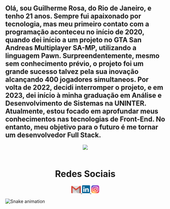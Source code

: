 
## Olá, sou Guilherme Rosa, do Rio de Janeiro, e tenho 21 anos. Sempre fui apaixonado por tecnologia, mas meu primeiro contato com a programação aconteceu no início de 2020, quando dei início a um projeto no GTA San Andreas Multiplayer SA-MP, utilizando a linguagem Pawn. Surpreendentemente, mesmo sem conhecimento prévio, o projeto foi um grande sucesso talvez pela sua inovação alcançando 400 jogadores simultaneos. Por volta de 2022, decidi interromper o projeto, e em 2023, dei início à minha graduação em Análise e Desenvolvimento de Sistemas na UNINTER. Atualmente, estou focado em aprofundar meus conhecimentos nas tecnologias de Front-End. No entanto, meu objetivo para o futuro é me tornar um desenvolvedor Full Stack.

<div>
  <div  align="center"> 
  <img  jolly="180em" src="https://github-readme-stats.vercel.app/api?username=guilhermerxsa&show_icons=true&theme=great-gatsby&include_all_commits=true&count_private=true"/>
</div>
<br>
 
  <div  align="center"> 
  <h1 align="center">Redes Sociais</h1>
    <a href = "mailto: work.semnomomentoemdesenvolvimento">
      <img width="30" src="gmail.svg">
    </a>
    <a href = "https://www.linkedin.com/in/semusernomomento/">
      <img width="25" src="linkedin.svg">
    </a>
    <a href = "https://www.instagram.com/guilhermerxsa/">
      <img width="25" src="instagram.png">
    </a>
</div>
  
![Snake animation](https://github.com/LuigiGF/LuigiGF/blob/output/github-contribution-grid-snake.svg)
